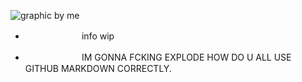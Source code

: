 
![graphic by me](https://i.postimg.cc/YCS195QQ/2-Sem-T-tulo-20250910211853.png)
- ㅤㅤㅤㅤㅤㅤㅤinfo wip

- ㅤㅤㅤㅤㅤㅤㅤIM GONNA FCKING EXPLODE HOW DO U ALL USE GITHUB MARKDOWN CORRECTLY.

